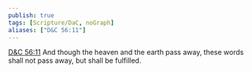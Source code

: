 ```yaml
---
publish: true
tags: [Scripture/DaC, noGraph]
aliases: ["D&C 56:11"]
---
```

[D&C 56:11](https://churchofjesuschrist.org/study/scriptures/dc-testament/dc/56?lang=eng&id=p11#p11) And though the heaven and the earth pass away, these words shall not pass away, but shall be fulfilled.
